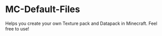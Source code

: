# MC-Default-Files
Helps you create your own Texture pack and Datapack in Minecraft. Feel free to use!
